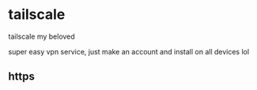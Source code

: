 # tailscale
tailscale my beloved

super easy vpn service, just make an account and install on all devices lol

## https